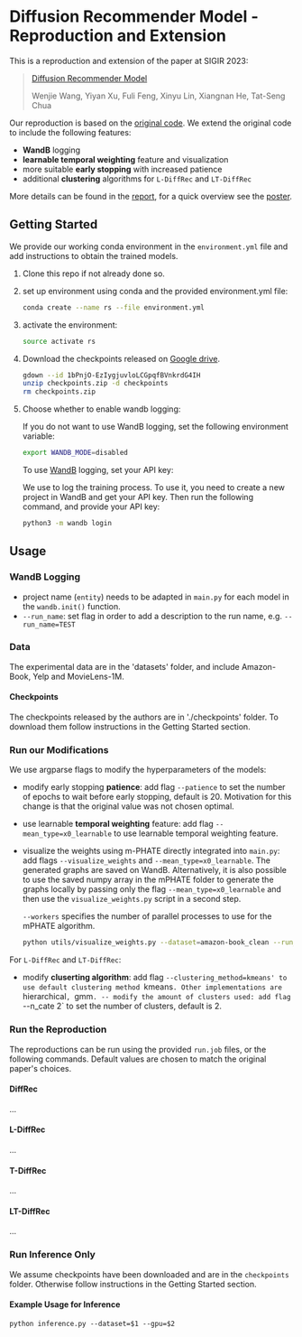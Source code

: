 # Diffusion Recommender Model - Reproduction and Extension
This is a reproduction and extension of the paper at SIGIR 2023:
> [Diffusion Recommender Model](https://arxiv.org/abs/2304.04971)
> 
> Wenjie Wang, Yiyan Xu, Fuli Feng, Xinyu Lin, Xiangnan He, Tat-Seng Chua

Our reproduction is based on the [original code](https://github.com/YiyanXu/DiffRec). We extend the original code to include the following features:
- **WandB** logging
- **learnable temporal weighting** feature and visualization
- more suitable **early stopping** with increased patience
- additional **clustering** algorithms for `L-DiffRec` and `LT-DiffRec`

More details can be found in the [report](report.pdf), for a quick overview see the [poster](poster.pdf).


## Getting Started
We provide our working conda environment in the `environment.yml` file and add instructions to obtain the trained models.

1. Clone this repo if not already done so.
2. set up environment using conda and the provided environment.yml file:
    ```bash
    conda create --name rs --file environment.yml
    ```
3. activate the environment:
    ```bash
    source activate rs
    ```
4. Download the checkpoints released on [Google drive](https://drive.google.com/file/d/1bPnjO-EzIygjuvloLCGpqfBVnkrdG4IH/view?usp=share_link).
    ```bash
    gdown --id 1bPnjO-EzIygjuvloLCGpqfBVnkrdG4IH
    unzip checkpoints.zip -d checkpoints
    rm checkpoints.zip
    ```
4. Choose whether to enable wandb logging:

    If you do not want to use WandB logging, set the following environment variable:
    ```bash
    export WANDB_MODE=disabled
    ```

    To use [WandB](https://wandb.ai) logging, set your API key: 
    
    We use  to log the training process. To use it, you need to create a new project in WandB and get your API key. Then run the following command, and provide your API key:
    ```bash
    python3 -m wandb login
    ```


## Usage 
### WandB Logging
- project name (`entity`) needs to be adapted in `main.py` for each model in the `wandb.init()` function.
- `--run_name`: set flag in order to add a description to the run name, e.g. `--run_name=TEST`


### Data
The experimental data are in the 'datasets' folder, and include Amazon-Book, Yelp and MovieLens-1M. 

#### Checkpoints
The checkpoints released by the authors are in './checkpoints' folder. To download them follow instructions in the Getting Started section.

### Run our Modifications
We use argparse flags to modify the hyperparameters of the models:
- modify early stopping **patience**: add flag `--patience` to set the number of epochs to wait before early stopping, default is 20. Motivation for this change is that the original value was not chosen optimal.
- use learnable **temporal weighting** feature: add flag `--mean_type=x0_learnable` to use learnable temporal weighting feature.
- visualize the weights using m-PHATE directly integrated into `main.py`: add flags `--visualize_weights` and `--mean_type=x0_learnable`. The generated graphs are saved on WandB. Alternatively, it is also possible to use the saved numpy array in the mPHATE folder to generate the graphs locally by passing only the flag `--mean_type=x0_learnable` and then use the `visualize_weights.py` script in a second step. 

    `--workers` specifies the number of parallel processes to use for the mPHATE algorithm.
    ```bash
    python utils/visualize_weights.py --dataset=amazon-book_clean --run_name=learnable_weight_test --model_type=T-DiffRec --seed 1 --workers 10
    ```

For `L-DiffRec` and `LT-DiffRec`:
- modify **cluserting algorithm**: add flag `--clustering_method=kmeans' to use default clustering method `kmeans`. Other implementations are `hierarchical`, `gmm`.
-- modify the amount of clusters used: add flag `--n_cate 2` to set the number of clusters, default is 2.


### Run the Reproduction
The reproductions can be run using the provided `run.job` files, or the following commands. Default values are chosen to match the original paper's choices.

#### DiffRec
...

#### L-DiffRec
...

#### T-DiffRec
...

#### LT-DiffRec
...

### Run Inference Only
We assume checkpoints have been downloaded and are in the `checkpoints` folder. Otherwise follow instructions in the Getting Started section.

#### Example Usage for Inference

```
python inference.py --dataset=$1 --gpu=$2
```



